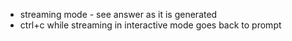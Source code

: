 * streaming mode - see answer as it is generated
* ctrl+c while streaming in interactive mode goes back to prompt
